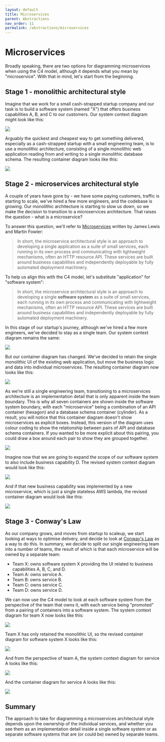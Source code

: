 ```yaml
---
layout: default
title: Microservices
parent: Abstractions
nav_order: 11
permalink: /abstractions/microservices
---
```


# Microservices

Broadly speaking, there are two options for diagramming microservices when using the C4 model, although it depends
what you mean by "microservice". With that in mind, let's start from the beginning.

## Stage 1 - monolithic architectural style

Imagine that we work for a small cash-strapped startup company and our task is to build a software system (named "X")
that offers business capabilities A, B, and C to our customers. Our system context diagram might look like this:

[![](/images/microservices/1.png)](/images/microservices/1.png)

Arguably the quickest and cheapest way to get something delivered, especially as a cash-strapped startup with a
small engineering team, is to use a monolithic architecture, consisting of a single monolithic web application
reading from and writing to a single monolithic database schema. The resulting container diagram looks like this:

[![](/images/microservices/2.png)](/images/microservices/2.png)

## Stage 2 - microservices architectural style

A couple of years have gone by - we have some paying customers, traffic is starting to scale, we've hired a few
more engineers, and the codebase is growing. Our monolithic architecture is starting to slow us down, so we
make the decision to transition to a microservices architecture. That raises the question - what is a microservice?

To answer this question, we'll refer to [Microservices](https://martinfowler.com/articles/microservices.html) written
by James Lewis and Martin Fowler:

> In short, the microservice architectural style is an approach to developing a single application as a suite of small services, each running in its own process and communicating with lightweight mechanisms, often an HTTP resource API. These services are built around business capabilities and independently deployable by fully automated deployment machinery.

To help us align this with the C4 model, let's substitute "application" for "software system":

> In short, the microservice architectural style is an approach to developing a single __software system__ as a suite of small services, each running in its own process and communicating with lightweight mechanisms, often an HTTP resource API. These services are built around business capabilities and independently deployable by fully automated deployment machinery.

In this stage of our startup's journey, although we've hired a few more engineers, we've decided to stay
as a single team. Our system context diagram remains the same:

[![](/images/microservices/3.png)](/images/microservices/3.png)

But our container diagram has changed. We've decided to retain the single monolithic UI of the existing
web application, but move the business logic and data into individual microservices. The resulting container diagram
now looks like this:

[![](/images/microservices/4.png)](/images/microservices/4.png)

As we're still a single engineering team, transitioning to a microservices architecture is an implementation detail
that is only apparent inside the team boundary. This is why all seven containers are shown inside the software system 
boundary, with each "microservice" being a combination of an API container (hexagon) and a database schema container (cylinder).
As a result, you will notice that this container diagram doesn't show microservices as explicit boxes.
Instead, this version of the diagram uses colour coding to show the relationship between pairs of API and database
schema containers. If you wanted to be more explicit about this pairing, you could draw a box around each pair to
show they are grouped together.

[![](/images/microservices/5.png)](/images/microservices/5.png)

Imagine now that we are going to expand the scope of our software system to also include business capability D.
The revised system context diagram would look like this:

[![](/images/microservices/6.png)](/images/microservices/6.png)

And if that new business capability was implemented by a new microservice, which is just a single stateless AWS lambda,
the revised container diagram would look like this:

[![](/images/microservices/7.png)](/images/microservices/7.png)

## Stage 3 - Conway's Law

As our company grows, and moves from startup to scaleup, we start looking at ways to optimise 
delivery, and decide to look at [Conway's Law](https://en.wikipedia.org/wiki/Conway%27s_law) as a way to do this. 
In summary, we decide to split our single engineering team into a number of teams, the result of which is that each 
microservice will be owned by a separate team:

- Team X: owns software system X providing the UI related to business capabilities A, B, C, and D.
- Team A: owns service A.
- Team B: owns service B.
- Team C: owns service C.
- Team D: owns service D.

We can now use the C4 model to look at each software system from the perspective of the team that owns it,
with each service being "promoted" from a pairing of containers into a software system. The system
context diagram for team X now looks like this:

[![](/images/microservices/8.png)](/images/microservices/8.png)

Team X has only retained the monolithic UI, so the revised container diagram for software system X looks like this:

[![](/images/microservices/9.png)](/images/microservices/9.png)

And from the perspective of team A, the system context diagram for service A looks like this:

[![](/images/microservices/10.png)](/images/microservices/10.png)

And the container diagram for service A looks like this:

[![](/images/microservices/11.png)](/images/microservices/11.png)

## Summary

The approach to take for diagramming a microservices architectural style depends upon the ownership of
the individual services, and whether you see them as an implementation detail inside a single software system or
as separate software systems that are (or could be) owned by separate teams.
